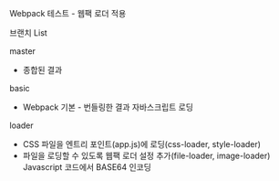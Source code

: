 Webpack 테스트 - 웹팩 로더 적용

브랜치 List

master
- 종합된 결과

basic
- Webpack 기본 - 번들링한 결과 자바스크립트 로딩

loader
- CSS 파일을 엔트리 포인트(app.js)에 로딩(css-loader, style-loader)
- 파일을 로딩할 수 있도록 웹팩 로더 설정 추가(file-loader, image-loader)
  Javascript 코드에서 BASE64 인코딩
